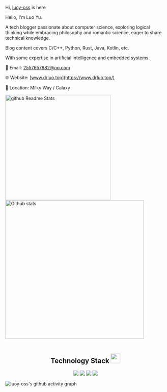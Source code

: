 Hi, [luoy-oss](https://github.com/luoy-oss) is here

Hello, I'm Luo Yu.

A tech blogger passionate about computer science, exploring logical thinking while embracing philosophy and romantic science, eager to share technical knowledge.

Blog content covers C/C++, Python, Rust, Java, Kotlin, etc.

With some expertise in artificial intelligence and embedded systems.

📧 Email: [2557657882@qq.com](mailto:2557657882@qq.com)

🌐 Website: [www.drluo.top](https://www.drluo.top/)

📍 Location: Milky Way / Galaxy

<div>
    <left>
        <img src="https://github-readme-stats.drluo.top/api/top-langs/?username=luoy-oss&layout=compact&theme=dracula" alt="github Readme Stats" width="330"/>
        <img src="https://github-readme-stats.drluo.top/api/?username=luoy-oss&show_icons=true&theme=dracula" alt="Github stats" width="435"/>
    </left>

</div>

<br>

<h2 align="center">Technology Stack <img src="https://media.giphy.com/media/WUlplcMpOCEmTGBtBW/giphy.gif" width="30"></h2>
<p align="center">
<img src="https://img.shields.io/badge/-C++-00599C?style=flat-square&logo=c"/>
<img src="https://img.shields.io/badge/C-00599C?style=flat-square&logo=c&logoColor=white"/>
<img src="https://img.shields.io/badge/python-blue?logo=python&logoColor=edb641"/>
<img src="https://img.shields.io/badge/rust-orange?logo=rust"/>
</p>

![luoy-oss's github activity graph](https://github-readme-activity-graph.drluo.top/graph?username=luoy-oss&theme=dracula)
